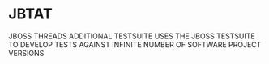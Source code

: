 # JBTAT
JBOSS THREADS ADDITIONAL TESTSUITE USES THE JBOSS TESTSUITE TO DEVELOP TESTS AGAINST INFINITE NUMBER OF SOFTWARE PROJECT VERSIONS
